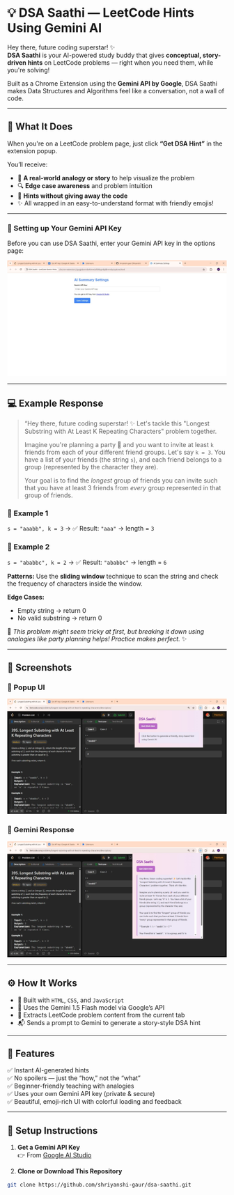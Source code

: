 # 💡 DSA Saathi — LeetCode Hints Using Gemini AI

Hey there, future coding superstar! ✨  
**DSA Saathi** is your AI-powered study buddy that gives **conceptual, story-driven hints** on LeetCode problems — right when you need them, while you're solving!

Built as a Chrome Extension using the **Gemini API by Google**, DSA Saathi makes Data Structures and Algorithms feel like a conversation, not a wall of code.

---

## 🧠 What It Does

When you're on a LeetCode problem page, just click **“Get DSA Hint”** in the extension popup.

You’ll receive:
- 📖 **A real-world analogy or story** to help visualize the problem
- 🔍 **Edge case awareness** and problem intuition
- 🧭 **Hints without giving away the code**
- ✨ All wrapped in an easy-to-understand format with friendly emojis!

---

### 🔐 Setting up Your Gemini API Key

Before you can use DSA Saathi, enter your Gemini API key in the options page:

![API Key Setup](screenshots/working3.jpg)

---

## 💻 Example Response

> “Hey there, future coding superstar! ✨ Let's tackle this "Longest Substring with At Least K Repeating Characters" problem together.  
> 
> Imagine you're planning a party 🎉 and you want to invite at least `k` friends from each of your different friend groups. Let's say `k = 3`. You have a list of your friends (the string `s`), and each friend belongs to a group (represented by the character they are).
> 
> Your goal is to find the *longest* group of friends you can invite such that you have at least 3 friends from *every* group represented in that group of friends.

### 🧪 Example 1
`s = "aaabb", k = 3` → ✅ Result: `"aaa"` → length = `3`

### 🧪 Example 2
`s = "ababbc", k = 2` → ✅ Result: `"ababbc"` → length = `6`

**Patterns:** Use the **sliding window** technique to scan the string and check the frequency of characters inside the window.

**Edge Cases:**
- Empty string → return 0
- No valid substring → return 0

💪 *This problem might seem tricky at first, but breaking it down using analogies like party planning helps! Practice makes perfect.* ✨

---

## 📸 Screenshots


### 🔹 Popup UI
![DSA Saathi Popup](screenshots/working1.jpg)

### 🔹 Gemini Response
![Gemini Hint Output](screenshots/working2.jpg)

---

## ⚙️ How It Works

- 📜 Built with `HTML`, `CSS`, and `JavaScript`
- 🤖 Uses the Gemini 1.5 Flash model via Google’s API
- 🧠 Extracts LeetCode problem content from the current tab
- 📬 Sends a prompt to Gemini to generate a story-style DSA hint

---

## 🚀 Features

✅ Instant AI-generated hints  
✅ No spoilers — just the “how,” not the “what”  
✅ Beginner-friendly teaching with analogies  
✅ Uses your own Gemini API key (private & secure)  
✅ Beautiful, emoji-rich UI with colorful loading and feedback

---

## 🔧 Setup Instructions

1. **Get a Gemini API Key**  
   👉 From [Google AI Studio](https://makersuite.google.com/app/apikey)

2. **Clone or Download This Repository**

```bash
git clone https://github.com/shriyanshi-gaur/dsa-saathi.git
